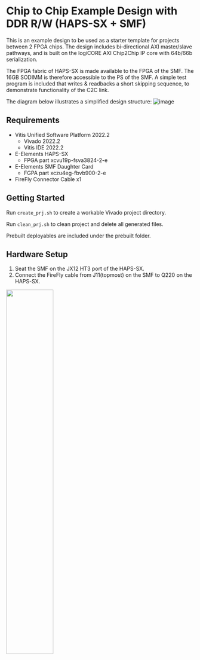 # Chip to Chip Example Design with DDR R/W (HAPS-SX + SMF)
This is an example design to be used as a starter template for projects between 2 FPGA chips.
The design includes bi-directional AXI master/slave pathways, and is built on the logiCORE AXI Chip2Chip IP core with 64b/66b serialization.

The FPGA fabric of HAPS-SX is made available to the FPGA of the SMF. 
The 16GB SODIMM is therefore accessible to the PS of the SMF.
A simple test program is included that writes & readbacks a short skipping sequence, to demonstrate functionality of the C2C link.

The diagram below illustrates a simplified design structure:
![image](https://github.com/eefae/sx_c2c_ddr/assets/126219401/fd157d26-2087-4691-912a-7842cf226094)


## Requirements
* Vitis Unified Software Platform 2022.2
  - Vivado 2022.2
  - Vitis IDE 2022.2
* E-Elements HAPS-SX
  - FPGA part xcvu19p-fsva3824-2-e
* E-Elements SMF Daughter Card
  - FGPA part xczu4eg-fbvb900-2-e
* FireFly Connector Cable x1


## Getting Started
Run ```create_prj.sh``` to create a workable Vivado project directory.

Run ```clean_prj.sh``` to clean project and delete all generated files.

Prebuilt deployables are included under the prebuilt folder.


## Hardware Setup
1. Seat the SMF on the JX12 HT3 port of the HAPS-SX.
2. Connect the FireFly cable from J11(topmost) on the SMF to Q220 on the HAPS-SX. 

<img src="https://github.com/eefae/sx_c2c_ddr/assets/126219401/dd18820f-6304-4fb9-a4da-667f72ed7ad5" width="50%" heigh="50%">



